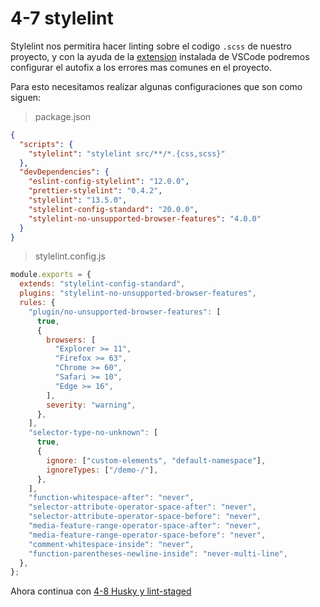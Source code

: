 # 4-7 stylelint

Stylelint nos permitira hacer linting sobre el codigo `.scss` de nuestro proyecto, y con la ayuda de la [extension](../0-configuracion/0-configuracion-del-ambiente.md) instalada de VSCode podremos configurar el autofix a los errores mas comunes en el proyecto.

Para esto necesitamos realizar algunas configuraciones que son como siguen:

> package.json

```json
{
  "scripts": {
    "stylelint": "stylelint src/**/*.{css,scss}"
  },
  "devDependencies": {
    "eslint-config-stylelint": "12.0.0",
    "prettier-stylelint": "0.4.2",
    "stylelint": "13.5.0",
    "stylelint-config-standard": "20.0.0",
    "stylelint-no-unsupported-browser-features": "4.0.0"
  }
}
```

> stylelint.config.js

```javascript
module.exports = {
  extends: "stylelint-config-standard",
  plugins: "stylelint-no-unsupported-browser-features",
  rules: {
    "plugin/no-unsupported-browser-features": [
      true,
      {
        browsers: [
          "Explorer >= 11",
          "Firefox >= 63",
          "Chrome >= 60",
          "Safari >= 10",
          "Edge >= 16",
        ],
        severity: "warning",
      },
    ],
    "selector-type-no-unknown": [
      true,
      {
        ignore: ["custom-elements", "default-namespace"],
        ignoreTypes: ["/demo-/"],
      },
    ],
    "function-whitespace-after": "never",
    "selector-attribute-operator-space-after": "never",
    "selector-attribute-operator-space-before": "never",
    "media-feature-range-operator-space-after": "never",
    "media-feature-range-operator-space-before": "never",
    "comment-whitespace-inside": "never",
    "function-parentheses-newline-inside": "never-multi-line",
  },
};
```

Ahora continua con [4-8 Husky y lint-staged](4-8-husky-y-lint-staged.md)
